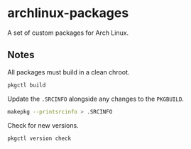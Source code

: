 # archlinux-packages

A set of custom packages for Arch Linux.

## Notes

All packages must build in a clean chroot.

```bash
pkgctl build
```

Update the `.SRCINFO` alongside any changes to the `PKGBUILD`.

```bash
makepkg --printsrcinfo > .SRCINFO
```

Check for new versions.

```
pkgctl version check
```
